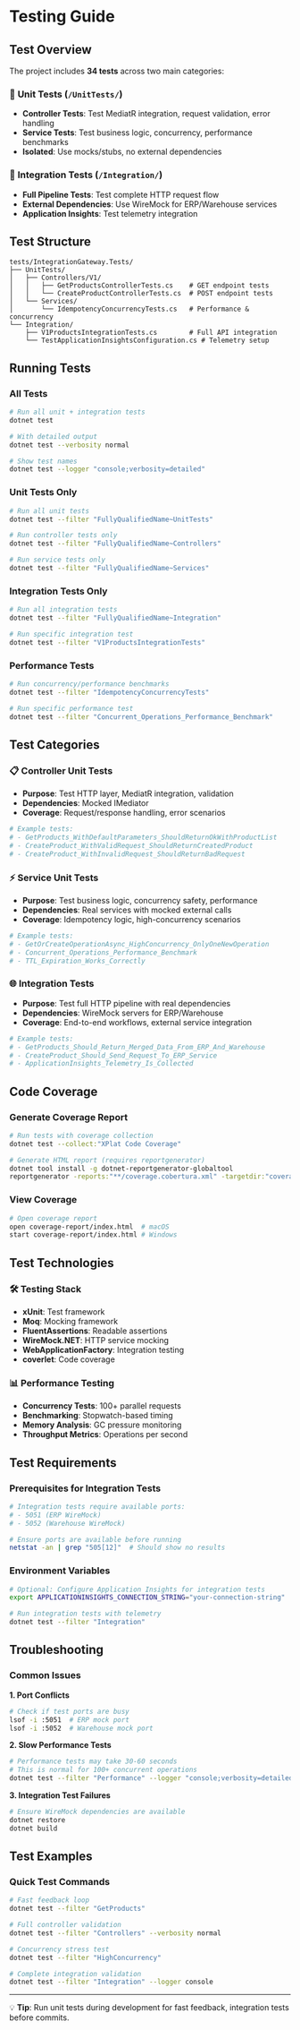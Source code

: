 # Testing Guide

## Test Overview

The project includes **34 tests** across two main categories:

### 🧪 **Unit Tests** (`/UnitTests/`)
- **Controller Tests**: Test MediatR integration, request validation, error handling
- **Service Tests**: Test business logic, concurrency, performance benchmarks
- **Isolated**: Use mocks/stubs, no external dependencies

### 🔗 **Integration Tests** (`/Integration/`)
- **Full Pipeline Tests**: Test complete HTTP request flow
- **External Dependencies**: Use WireMock for ERP/Warehouse services
- **Application Insights**: Test telemetry integration

## Test Structure

```
tests/IntegrationGateway.Tests/
├── UnitTests/
│   ├── Controllers/V1/
│   │   ├── GetProductsControllerTests.cs    # GET endpoint tests
│   │   └── CreateProductControllerTests.cs  # POST endpoint tests
│   └── Services/
│       └── IdempotencyConcurrencyTests.cs   # Performance & concurrency
└── Integration/
    ├── V1ProductsIntegrationTests.cs        # Full API integration
    └── TestApplicationInsightsConfiguration.cs # Telemetry setup
```

## Running Tests

### All Tests
```bash
# Run all unit + integration tests
dotnet test

# With detailed output
dotnet test --verbosity normal

# Show test names
dotnet test --logger "console;verbosity=detailed"
```

### Unit Tests Only
```bash
# Run all unit tests
dotnet test --filter "FullyQualifiedName~UnitTests"

# Run controller tests only
dotnet test --filter "FullyQualifiedName~Controllers"

# Run service tests only  
dotnet test --filter "FullyQualifiedName~Services"
```

### Integration Tests Only
```bash
# Run all integration tests
dotnet test --filter "FullyQualifiedName~Integration"

# Run specific integration test
dotnet test --filter "V1ProductsIntegrationTests"
```

### Performance Tests
```bash
# Run concurrency/performance benchmarks
dotnet test --filter "IdempotencyConcurrencyTests"

# Run specific performance test
dotnet test --filter "Concurrent_Operations_Performance_Benchmark"
```

## Test Categories

### 📋 **Controller Unit Tests**
- **Purpose**: Test HTTP layer, MediatR integration, validation
- **Dependencies**: Mocked IMediator
- **Coverage**: Request/response handling, error scenarios

```bash
# Example tests:
# - GetProducts_WithDefaultParameters_ShouldReturnOkWithProductList
# - CreateProduct_WithValidRequest_ShouldReturnCreatedProduct  
# - CreateProduct_WithInvalidRequest_ShouldReturnBadRequest
```

### ⚡ **Service Unit Tests** 
- **Purpose**: Test business logic, concurrency safety, performance
- **Dependencies**: Real services with mocked external calls
- **Coverage**: Idempotency logic, high-concurrency scenarios

```bash
# Example tests:
# - GetOrCreateOperationAsync_HighConcurrency_OnlyOneNewOperation
# - Concurrent_Operations_Performance_Benchmark
# - TTL_Expiration_Works_Correctly
```

### 🌐 **Integration Tests**
- **Purpose**: Test full HTTP pipeline with real dependencies
- **Dependencies**: WireMock servers for ERP/Warehouse
- **Coverage**: End-to-end workflows, external service integration

```bash
# Example tests:
# - GetProducts_Should_Return_Merged_Data_From_ERP_And_Warehouse
# - CreateProduct_Should_Send_Request_To_ERP_Service
# - ApplicationInsights_Telemetry_Is_Collected
```

## Code Coverage

### Generate Coverage Report
```bash
# Run tests with coverage collection
dotnet test --collect:"XPlat Code Coverage"

# Generate HTML report (requires reportgenerator)
dotnet tool install -g dotnet-reportgenerator-globaltool
reportgenerator -reports:"**/coverage.cobertura.xml" -targetdir:"coverage-report" -reporttypes:Html
```

### View Coverage
```bash
# Open coverage report
open coverage-report/index.html  # macOS
start coverage-report/index.html # Windows
```

## Test Technologies

### 🛠️ **Testing Stack**
- **xUnit**: Test framework
- **Moq**: Mocking framework
- **FluentAssertions**: Readable assertions
- **WireMock.NET**: HTTP service mocking
- **WebApplicationFactory**: Integration testing
- **coverlet**: Code coverage

### 📊 **Performance Testing**
- **Concurrency Tests**: 100+ parallel requests
- **Benchmarking**: Stopwatch-based timing
- **Memory Analysis**: GC pressure monitoring
- **Throughput Metrics**: Operations per second

## Test Requirements

### Prerequisites for Integration Tests
```bash
# Integration tests require available ports:
# - 5051 (ERP WireMock)
# - 5052 (Warehouse WireMock)

# Ensure ports are available before running
netstat -an | grep "505[12]"  # Should show no results
```

### Environment Variables
```bash
# Optional: Configure Application Insights for integration tests
export APPLICATIONINSIGHTS_CONNECTION_STRING="your-connection-string"

# Run integration tests with telemetry
dotnet test --filter "Integration"
```

## Troubleshooting

### Common Issues

**1. Port Conflicts**
```bash
# Check if test ports are busy
lsof -i :5051  # ERP mock port
lsof -i :5052  # Warehouse mock port
```

**2. Slow Performance Tests**
```bash
# Performance tests may take 30-60 seconds
# This is normal for 100+ concurrent operations
dotnet test --filter "Performance" --logger "console;verbosity=detailed"
```

**3. Integration Test Failures**
```bash
# Ensure WireMock dependencies are available
dotnet restore
dotnet build
```

## Test Examples

### Quick Test Commands
```bash
# Fast feedback loop
dotnet test --filter "GetProducts"

# Full controller validation  
dotnet test --filter "Controllers" --verbosity normal

# Concurrency stress test
dotnet test --filter "HighConcurrency" 

# Complete integration validation
dotnet test --filter "Integration" --logger console
```

---

💡 **Tip**: Run unit tests during development for fast feedback, integration tests before commits.